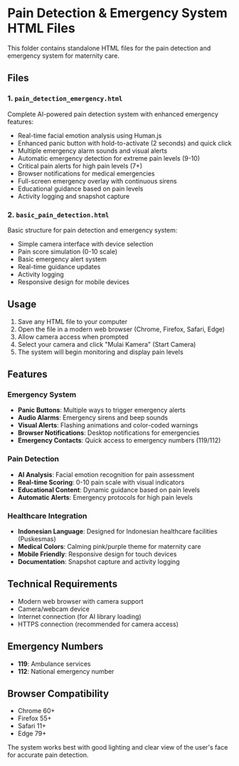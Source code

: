 # Pain Detection & Emergency System HTML Files

This folder contains standalone HTML files for the pain detection and emergency system for maternity care.

## Files

### 1. `pain_detection_emergency.html`
Complete AI-powered pain detection system with enhanced emergency features:
- Real-time facial emotion analysis using Human.js
- Enhanced panic button with hold-to-activate (2 seconds) and quick click
- Multiple emergency alarm sounds and visual alerts
- Automatic emergency detection for extreme pain levels (9-10)
- Critical pain alerts for high pain levels (7+)
- Browser notifications for medical emergencies
- Full-screen emergency overlay with continuous sirens
- Educational guidance based on pain levels
- Activity logging and snapshot capture

### 2. `basic_pain_detection.html`
Basic structure for pain detection and emergency system:
- Simple camera interface with device selection
- Pain score simulation (0-10 scale)
- Basic emergency alert system
- Real-time guidance updates
- Activity logging
- Responsive design for mobile devices

## Usage

1. Save any HTML file to your computer
2. Open the file in a modern web browser (Chrome, Firefox, Safari, Edge)
3. Allow camera access when prompted
4. Select your camera and click "Mulai Kamera" (Start Camera)
5. The system will begin monitoring and display pain levels

## Features

### Emergency System
- **Panic Buttons**: Multiple ways to trigger emergency alerts
- **Audio Alarms**: Emergency sirens and beep sounds
- **Visual Alerts**: Flashing animations and color-coded warnings
- **Browser Notifications**: Desktop notifications for emergencies
- **Emergency Contacts**: Quick access to emergency numbers (119/112)

### Pain Detection
- **AI Analysis**: Facial emotion recognition for pain assessment
- **Real-time Scoring**: 0-10 pain scale with visual indicators
- **Educational Content**: Dynamic guidance based on pain levels
- **Automatic Alerts**: Emergency protocols for high pain levels

### Healthcare Integration
- **Indonesian Language**: Designed for Indonesian healthcare facilities (Puskesmas)
- **Medical Colors**: Calming pink/purple theme for maternity care
- **Mobile Friendly**: Responsive design for touch devices
- **Documentation**: Snapshot capture and activity logging

## Technical Requirements

- Modern web browser with camera support
- Camera/webcam device
- Internet connection (for AI library loading)
- HTTPS connection (recommended for camera access)

## Emergency Numbers

- **119**: Ambulance services
- **112**: National emergency number

## Browser Compatibility

- Chrome 60+
- Firefox 55+
- Safari 11+
- Edge 79+

The system works best with good lighting and clear view of the user's face for accurate pain detection.
